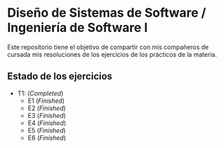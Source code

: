# Diseño de Sistemas de Software / Ingeniería de Software I

Este repositorio tiene el objetivo de compartir con mis compañeros de cursada mis resoluciones de los ejercicios de los prácticos de la materia.

## Estado de los ejercicios

- T1: (_Completed_)
  - E1 (_Finished_)
  - E2 (_Finished_)
  - E3 (_Finished_)
  - E4 (_Finished_)
  - E5 (_Finished_)
  - E6 (_Finished_)
